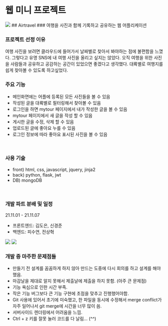 # 웹 미니 프로젝트
<img src="https://images.velog.io/images/suyeonpi/post/200e545e-83b3-4bed-876a-6afbe7014877/Airtravel.jpg">
## Airtravel
### 여행을 사진과 함께 기록하고 공유하는 웹 어플리케이션

<br>

### 프로젝트 선정 이유
여행 사진을 보려면 클라우드에 들어가서 날짜별로 찾아서 봐야하는 점에 불편함을 느꼈다. 그렇다고 유명 SNS에 내 여행 사진을 올리고 싶지는 않았다. 오직 여행을 위한 사진을 사람들과 공유하고 공감하는 공간이 있었으면 좋겠다고 생각했다. 대륙별로 여행지를 쉽게 찾아볼 수 있도록 하고싶었다.


### 주요 기능
- 메인화면에는 어플에 등록된 모든 사진들을 볼 수 있음
- 작성된 글을 대륙별로 필터링해서 찾아볼 수 있음
- 로그인을 하면 mytour 페이지에서 내가 작성한 글을 볼 수 있음
- mytour 페이지에서 새 글을 작성 할 수 있음
- 게시한 글을 수정, 삭제 할 수 있음
- 업로드된 글에 좋아요 누를 수 있음
- 로그인 정보에 따라 좋아요 표시된 사진을 볼 수 있음

<br>

### 사용 기술
- front) html, css, javascript, jquery, jinja2
- back) python, flask, jwt
- DB) mongoDB

<br>

### 개발 파트 분배 및 일정
21.11.01 - 21.11.07
- 프론트엔드: 김도은, 신경준
- 백엔드: 피수연, 전상혁

<img src="https://images.velog.io/images/suyeonpi/post/153d550e-0661-4021-8445-6f06932a5b44/%E1%84%89%E1%85%B3%E1%84%8F%E1%85%B3%E1%84%85%E1%85%B5%E1%86%AB%E1%84%89%E1%85%A3%E1%86%BA%202021-11-07%20%E1%84%8B%E1%85%A9%E1%84%92%E1%85%AE%208.06.29.png">
<img src="https://images.velog.io/images/suyeonpi/post/c6bb5a94-57cc-4cc2-bffe-226139569fb4/%E1%84%89%E1%85%B3%E1%84%8F%E1%85%B3%E1%84%85%E1%85%B5%E1%86%AB%E1%84%89%E1%85%A3%E1%86%BA%202021-11-07%20%E1%84%8B%E1%85%A9%E1%84%92%E1%85%AE%207.56.07.png">


<br>

### 개발 중 마주한 문제점들
- 만들기 전 설계를 꼼꼼하게 하지 않아 만드는 도중에 다시 회의를 하고 설계를 해야했음. 
- 마감날을 제대로 알지 못해서 제출날에 제출을 하지 못함. (아주 큰 문제점)
- 기능 욕심으로 인한 시간 부족.
- 작은 기능 버그보다 큰 기능 구현에 초점을 맞추고 진행했어야함.
- Git 사용에 있어서 초기에 미숙했고, 한 파일을 동시에 수정해서 merge conflict가 자주 일어나서 git merge에 시간을 너무 많이 씀.
- 서버사이드 렌더링에서 어려움을 느낌.
- Ctrl + z 키를 잘못 눌러 코드를 다 날림... (^^)


<br>
<br>
